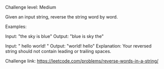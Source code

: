 Challenge level: Medium

Given an input string, reverse the string word by word.

Examples:

Input: "the sky is blue"
Output: "blue is sky the"

Input: "  hello world!  "
Output: "world! hello"
Explanation: Your reversed string should not contain leading or trailing spaces.

Challenge link: https://leetcode.com/problems/reverse-words-in-a-string/
